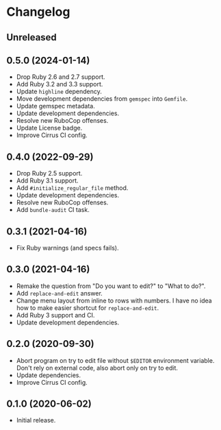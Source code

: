 # Changelog

## Unreleased

## 0.5.0 (2024-01-14)

*   Drop Ruby 2.6 and 2.7 support.
*   Add Ruby 3.2 and 3.3 support.
*   Update `highline` dependency.
*   Move development dependencies from `gemspec` into `Gemfile`.
*   Update gemspec metadata.
*   Update development dependencies.
*   Resolve new RuboCop offenses.
*   Update License badge.
*   Improve Cirrus CI config.

## 0.4.0 (2022-09-29)

*   Drop Ruby 2.5 support.
*   Add Ruby 3.1 support.
*   Add `#initialize_regular_file` method.
*   Update development dependencies.
*   Resolve new RuboCop offenses.
*   Add `bundle-audit` CI task.

## 0.3.1 (2021-04-16)

*   Fix Ruby warnings (and specs fails).

## 0.3.0 (2021-04-16)

*   Remake the question from "Do you want to edit?" to "What to do?".
*   Add `replace-and-edit` answer.
*   Change menu layout from inline to rows with numbers.
    I have no idea how to make easier shortcut for `replace-and-edit`.
*   Add Ruby 3 support and CI.
*   Update development dependencies.

## 0.2.0 (2020-09-30)

*   Abort program on try to edit file without `$EDITOR` environment variable.
    Don't rely on external code, also abort only on try to edit.
*   Update dependencies.
*   Improve Cirrus CI config.

## 0.1.0 (2020-06-02)

*   Initial release.
